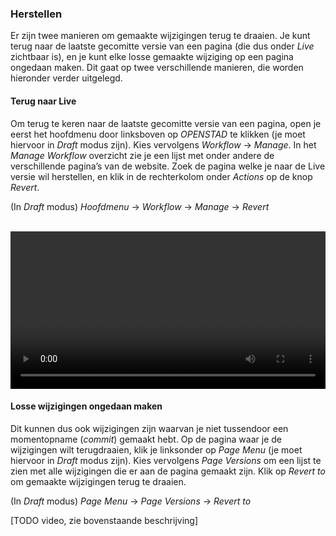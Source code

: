 

### Herstellen

Er zijn twee manieren om gemaakte wijzigingen terug te draaien. Je kunt terug naar de laatste gecomitte versie van een pagina (die dus onder _Live_ zichtbaar is), en je kunt elke losse gemaakte wijziging op een pagina ongedaan maken. Dit gaat op twee verschillende manieren, die worden hieronder verder uitgelegd.


#### Terug naar Live

Om terug te keren naar de laatste gecomitte versie van een pagina, open je eerst het hoofdmenu door linksboven op _OPENSTAD_ te klikken (je moet hiervoor in _Draft_ modus zijn). Kies vervolgens _Workflow_ → _Manage_. In het _Manage Workflow_ overzicht zie je een lijst met onder andere de verschillende pagina’s van de website. Zoek de pagina welke je naar de Live versie wil herstellen, en klik in de rechterkolom onder _Actions_ op de knop _Revert_.

(In _Draft_ modus) _Hoofdmenu_ → _Workflow_ → _Manage_ → _Revert_

<br />

<video autoplay loop width="100%">

    <source src="/video/revert-to-live.mp4" type="video/mp4">

    Sorry, your browser doesn't support embedded videos.

</video>

<br />


#### Losse wijzigingen ongedaan maken

Dit kunnen dus ook wijzigingen zijn waarvan je niet tussendoor een momentopname (_commit_) gemaakt hebt. Op de pagina waar je de wijzigingen wilt terugdraaien, klik je linksonder op _Page Menu_ (je moet hiervoor in _Draft_ modus zijn). Kies vervolgens _Page Versions_ om een lijst te zien met alle wijzigingen die er aan de pagina gemaakt zijn. Klik op _Revert to_ om gemaakte wijzigingen terug te draaien.

(In _Draft_ modus) _Page Menu_ → _Page Versions_ → _Revert to_

[TODO video, zie bovenstaande beschrijving]
